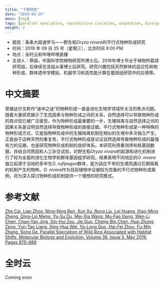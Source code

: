 ```yaml
---
title: "下期预告"
date: "2019-09-25"
menu: [top]
tags: [parallel speciation, reproductive isolation, adaptation, divergent selection, wild rice]
weight: 2
---
```


- 题目：条条大路通罗马——野生稻*Oryza nivara*的平行式物种形成研究
- 时间：2019 年 09 月 25 号（星期三），北京时间 9:00 PM
- 地点：全时云和哔哩哔哩直播
- 主讲人：蔡喆，中国科学院植物研究所博士后。2016年博士毕业于植物所葛颂研究组，后继续在该组从事博士后研究。研究兴趣包括天然群体的适应性和物种形成、群体遗传学模拟、机器学习和高性能计算在基因组研究中的应用等。

# 中文摘要

曾被达尔文称作“迷中之迷”的物种形成一直是进化生物学领域所关注的焦点问题。随着大量研究揭示了生态因素与物种形成之间的关系，自然选择可以导致物种形成的观点现已被广泛接受。作为物种形成最重要的一步，生殖隔离与自然选择之间的因果关系是证明自然选择导致物种形成的直接证据。平行式物种形成是一种特殊的物种形成方式，它是指物种形成中的生殖隔离机制在相似的生境中多次独立产生，正是由于这种天然的重复性，平行式物种形成是论证自然选择导致物种形成的最强有力的证据，也是研究物种形成机制的良好体系。本研究利用重测序和核基因数据，并结合同质园和人工杂交试验，对野生稻*Oryza nivara*的起源和进化机制进行了较为全面的进化生物学和群体基因组学研究。结果表明不同地区的*O. nivara*独立起源于当地的多年生*O. rufipogon*群体，是为适应干旱的生境而通过花期隔离的机制产生的物种。*O. nivara*作为目前植物中证据较为完备的平行式物种形成案例，将为深入探讨物种形成机制提供一个理想的研究模式。

# 参考文献

[Zhe Cai, Lian Zhou, Ning-Ning Ren, Xun Xu, Rong Liu, Lei Huang, Xiao-Ming Zheng, Qing-Lin Meng, Yu-Su Du, Mei-Xia Wang, Mu-Fan Geng, Wen-Li Chen, Chun-Yan Jing, Xin-Hui Zou, Jie Guo, Cheng-Bin Chen, Hua-Zhong Zeng, Yun-Tao Liang, Xing-Hua Wei, Ya-Long Guo, Hai-Fei Zhou, Fu-Min Zhang, Song Ge, Parallel Speciation of Wild Rice Associated with Habitat Shifts, Molecular Biology and Evolution, Volume 36, Issue 5, May 2019, Pages 875–889](https://doi.org/10.1093/molbev/msz029)

# 全时云

Coming soon


